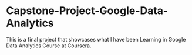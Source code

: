 # Capstone-Project-Google-Data-Analytics
This is a final project that showcases what I have been Learning in Google Data Analytics Course at Coursera.
